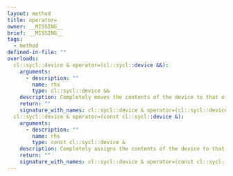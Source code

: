 ```yaml
---
layout: method
title: operator=
owner: __MISSING__
brief: __MISSING__
tags:
  - method
defined-in-file: ""
overloads:
  cl::sycl::device & operator=(cl::sycl::device &&):
    arguments:
      - description: ""
        name: rhs
        type: cl::sycl::device &&
    description: Completely moves the contents of the device to that of another.
    return: ""
    signature_with_names: cl::sycl::device & operator=(cl::sycl::device && rhs)
  cl::sycl::device & operator=(const cl::sycl::device &):
    arguments:
      - description: ""
        name: rhs
        type: const cl::sycl::device &
    description: Completely assigns the contents of the device to that of another and retains the cl_device_id object if the device is not in host mode.
    return: ""
    signature_with_names: cl::sycl::device & operator=(const cl::sycl::device & rhs)
---
```

